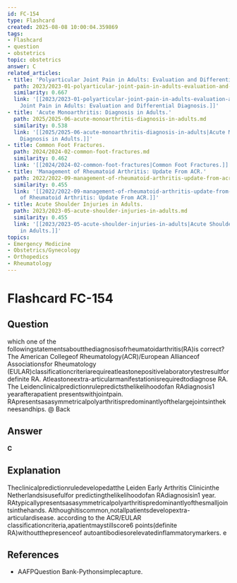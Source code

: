 ```yaml
---
id: FC-154
type: Flashcard
created: 2025-08-08 10:00:04.359869
tags:
- Flashcard
- question
- obstetrics
topic: obstetrics
answer: C
related_articles:
- title: 'Polyarticular Joint Pain in Adults: Evaluation and Differential Diagnosis.'
  path: 2023/2023-01-polyarticular-joint-pain-in-adults-evaluation-and-differenti.md
  similarity: 0.667
  link: '[[2023/2023-01-polyarticular-joint-pain-in-adults-evaluation-and-differenti|Polyarticular
    Joint Pain in Adults: Evaluation and Differential Diagnosis.]]'
- title: 'Acute Monoarthritis: Diagnosis in Adults.'
  path: 2025/2025-06-acute-monoarthritis-diagnosis-in-adults.md
  similarity: 0.538
  link: '[[2025/2025-06-acute-monoarthritis-diagnosis-in-adults|Acute Monoarthritis:
    Diagnosis in Adults.]]'
- title: Common Foot Fractures.
  path: 2024/2024-02-common-foot-fractures.md
  similarity: 0.462
  link: '[[2024/2024-02-common-foot-fractures|Common Foot Fractures.]]'
- title: 'Management of Rheumatoid Arthritis: Update From ACR.'
  path: 2022/2022-09-management-of-rheumatoid-arthritis-update-from-acr.md
  similarity: 0.455
  link: '[[2022/2022-09-management-of-rheumatoid-arthritis-update-from-acr|Management
    of Rheumatoid Arthritis: Update From ACR.]]'
- title: Acute Shoulder Injuries in Adults.
  path: 2023/2023-05-acute-shoulder-injuries-in-adults.md
  similarity: 0.455
  link: '[[2023/2023-05-acute-shoulder-injuries-in-adults|Acute Shoulder Injuries
    in Adults.]]'
topics:
- Emergency Medicine
- Obstetrics/Gynecology
- Orthopedics
- Rheumatology
---
```


# Flashcard FC-154

## Question

which one of the followingstatementsaboutthediagnosisofrheumatoidarthritis(RA)is correct? The American Collegeof Rheumatology(ACR)/European Allianceof Associationsfor Rheumatology (EULAR)classificationcriteriarequireatleastonepositivelaboratorytestresultfordefinite RA. Atleastoneextra-articularmanifestationisrequiredtodiagnose RA. The Leidenclinicalpredictionrulepredictsthelikelihoodofan RAdiagnosis1 yearafterapatient presentswithjointpain. RApresentsasasymmetricalpolyarthritispredominantlyofthelargejointsinthekneesandhips. @ Back

## Answer

**C**

## Explanation

Theclinicalpredictionruledevelopedatthe Leiden Early Arthritis Clinicinthe Netherlandsisusefulfor predictingthelikelihoodofan RAdiagnosisin1 year. RAtypicallypresentsasasymmetricalpolyarthritispredominantlyofthesmalljointsinthehands. Althoughitiscommon,notallpatientsdevelopextra-articulardisease. according to the ACR/EULAR classificationcriteria,apatientmaystillscore6 points(definite RA)withoutthepresenceof autoantibodiesorelevatedinflammatorymarkers. e

## References

- AAFPQuestion Bank-Pythonsimplecapture.

